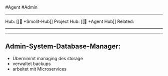 #Agent #Admin
___
Hub: [[🎯 +Smolit-Hub]]
Project Hub: [[🎯 +Agent Hub]]
Related: 
___
___
## Admin-System-Database-Manager:
- Übernimmt managing des storage
- verwaltet backups
- arbeitet mit Microservices

